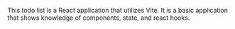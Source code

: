 This todo list is a React application that utilizes Vite. It is a basic application that shows knowledge of components, state, and react hooks.
